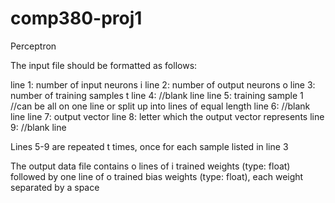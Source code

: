 # comp380-proj1
Perceptron

The input file should be formatted as follows:

line 1: number of input neurons i
line 2: number of output neurons o
line 3: number of training samples t
line 4: //blank line
line 5: training sample 1 //can be all on one line or split up into lines of equal length
line 6: //blank line
line 7: output vector
line 8: letter which the output vector represents
line 9: //blank line

Lines 5-9 are repeated t times, once for each sample listed in line 3


The output data file contains o lines of i trained weights (type: float) followed by one line of o trained bias weights (type: float), each weight separated by a space


